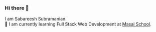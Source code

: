 ### Hi there 👋
I am Sabareesh Subramanian. <br/>
:book: I am currently learning Full Stack Web Development at <a href="https://www.masaischool.com">Masai School</a>.

<!--
**Sabareesh-Subramanian/Sabareesh-Subramanian** is a ✨ _special_ ✨ repository because its `README.md` (this file) appears on your GitHub profile.

Here are some ideas to get you started:

- 🔭 I’m currently working on ...
- 🌱 I’m currently learning ...
- 👯 I’m looking to collaborate on ...
- 🤔 I’m looking for help with ...
- 💬 Ask me about ...
- 📫 How to reach me: ...
- 😄 Pronouns: ...
- ⚡ Fun fact: ...
-->

